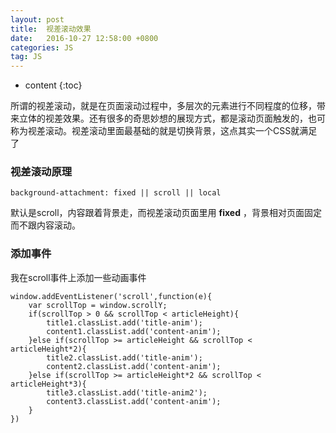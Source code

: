 ```yaml
---
layout: post
title:  视差滚动效果
date:   2016-10-27 12:58:00 +0800
categories: JS
tag: JS
---
```


* content
{:toc}



所谓的视差滚动，就是在页面滚动过程中，多层次的元素进行不同程度的位移，带来立体的视差效果。还有很多的奇思妙想的展现方式，都是滚动页面触发的，也可称为视差滚动。视差滚动里面最基础的就是切换背景，这点其实一个CSS就满足了  

### 视差滚动原理

	background-attachment: fixed || scroll || local

默认是scroll，内容跟着背景走，而视差滚动页面里用 **fixed** ，背景相对页面固定而不跟内容滚动。  

### 添加事件

我在scroll事件上添加一些动画事件  

	window.addEventListener('scroll',function(e){
        var scrollTop = window.scrollY;
        if(scrollTop > 0 && scrollTop < articleHeight){
            title1.classList.add('title-anim');
            content1.classList.add('content-anim');
        }else if(scrollTop >= articleHeight && scrollTop < articleHeight*2){
            title2.classList.add('title-anim');
            content2.classList.add('content-anim');
        }else if(scrollTop >= articleHeight*2 && scrollTop < articleHeight*3){
            title3.classList.add('title-anim2');
            content3.classList.add('content-anim');
        }
    })